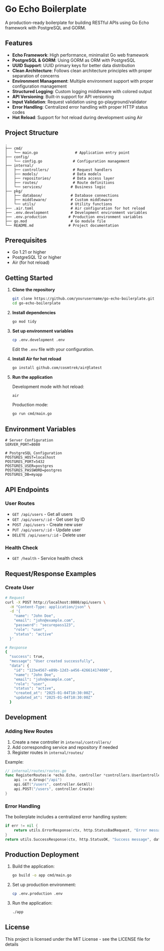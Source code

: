# Go Echo Boilerplate

A production-ready boilerplate for building RESTful APIs using Go Echo framework with PostgreSQL and GORM.

## Features

- **Echo Framework**: High performance, minimalist Go web framework
- **PostgreSQL & GORM**: Using GORM as ORM with PostgreSQL
- **UUID Support**: UUID primary keys for better data distribution
- **Clean Architecture**: Follows clean architecture principles with proper separation of concerns
- **Environment Management**: Multiple environment support with proper configuration management
- **Structured Logging**: Custom logging middleware with colored output
- **API Versioning**: Built-in support for API versioning
- **Input Validation**: Request validation using go-playground/validator
- **Error Handling**: Centralized error handling with proper HTTP status codes
- **Hot Reload**: Support for hot reload during development using Air

## Project Structure

```
.
├── cmd/
│   └── main.go                 # Application entry point
├── config/
│   └── config.go              # Configuration management
├── internal/
│   ├── controllers/           # Request handlers
│   ├── models/                # Data models
│   ├── repositories/          # Data access layer
│   ├── routes/                # Route definitions
│   └── services/             # Business logic
├── pkg/
│   ├── database/             # Database connections
│   ├── middleware/           # Custom middleware
│   └── utils/                # Utility functions
├── .air.toml                 # Air configuration for hot reload
├── .env.development          # Development environment variables
├── .env.production          # Production environment variables
├── go.mod                    # Go module file
└── README.md                # Project documentation
```

## Prerequisites

- Go 1.21 or higher
- PostgreSQL 12 or higher
- Air (for hot reload)

## Getting Started

1. **Clone the repository**
   ```bash
   git clone https://github.com/yourusername/go-echo-boilerplate.git
   cd go-echo-boilerplate
   ```

2. **Install dependencies**
   ```bash
   go mod tidy
   ```

3. **Set up environment variables**
   ```bash
   cp .env.development .env
   ```
   Edit the `.env` file with your configuration.

4. **Install Air for hot reload**
   ```bash
   go install github.com/cosmtrek/air@latest
   ```

5. **Run the application**
   
   Development mode with hot reload:
   ```bash
   air
   ```

   Production mode:
   ```bash
   go run cmd/main.go
   ```

## Environment Variables

```env
# Server Configuration
SERVER_PORT=8080

# PostgreSQL Configuration
POSTGRES_HOST=localhost
POSTGRES_PORT=5432
POSTGRES_USER=postgres
POSTGRES_PASSWORD=postgres
POSTGRES_DB=myapp
```

## API Endpoints

### User Routes
- `GET /api/users` - Get all users
- `GET /api/users/:id` - Get user by ID
- `POST /api/users` - Create new user
- `PUT /api/users/:id` - Update user
- `DELETE /api/users/:id` - Delete user

### Health Check
- `GET /health` - Service health check

## Request/Response Examples

### Create User
```bash
# Request
curl -X POST http://localhost:8080/api/users \
  -H "Content-Type: application/json" \
  -d '{
    "name": "John Doe",
    "email": "john@example.com",
    "password": "securepass123",
    "role": "user",
    "status": "active"
  }'

# Response
{
  "success": true,
  "message": "User created successfully",
  "data": {
    "id": "123e4567-e89b-12d3-a456-426614174000",
    "name": "John Doe",
    "email": "john@example.com",
    "role": "user",
    "status": "active",
    "created_at": "2025-01-04T10:30:00Z",
    "updated_at": "2025-01-04T10:30:00Z"
  }
```

## Development

### Adding New Routes

1. Create a new controller in `internal/controllers/`
2. Add corresponding service and repository if needed
3. Register routes in `internal/routes/`

Example:
```go
// internal/routes/routes.go
func RegisterRoutes(e *echo.Echo, controller *controllers.UserController) {
    api := e.Group("/api")
    api.GET("/users", controller.GetAll)
    api.POST("/users", controller.Create)
}
```

### Error Handling

The boilerplate includes a centralized error handling system:

```go
if err != nil {
    return utils.ErrorResponse(ctx, http.StatusBadRequest, "Error message", err)
}
return utils.SuccessResponse(ctx, http.StatusOK, "Success message", data)
```

## Production Deployment

1. Build the application:
   ```bash
   go build -o app cmd/main.go
   ```

2. Set up production environment:
   ```bash
   cp .env.production .env
   ```

3. Run the application:
   ```bash
   ./app
   ```

## License

This project is licensed under the MIT License - see the LICENSE file for details